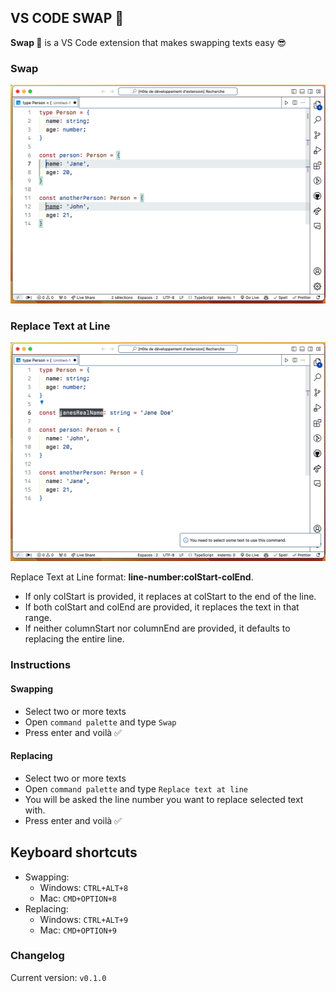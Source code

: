 ## VS CODE SWAP 🔁

<b>Swap 🔁</b> is a VS Code extension that makes swapping texts easy 😎


### Swap
<img src=".github/assets/Swap.gif" height="350px" />


### Replace Text at Line
<img src=".github/assets/Replace.gif" height="350px" />

Replace Text at Line format: __line-number:colStart-colEnd__. 

- If only colStart is provided, it replaces at colStart to the end of the line.
- If both colStart and colEnd are provided, it replaces the text in that range.
- If neither columnStart nor columnEnd are provided, it defaults to replacing the entire line.



### Instructions

#### Swapping 
* Select two or more texts
* Open `command palette` and type `Swap`
* Press enter and voilà ✅

#### Replacing 
* Select two or more texts
* Open `command palette` and type `Replace text at line`
* You will be asked the line number you want to replace selected text with.
* Press enter and voilà ✅



## Keyboard shortcuts

- Swapping: 
    * Windows: `CTRL+ALT+8`
    * Mac: `CMD+OPTION+8`
- Replacing: 
    * Windows: `CTRL+ALT+9`
    * Mac: `CMD+OPTION+9`



### Changelog

Current version: `v0.1.0`

